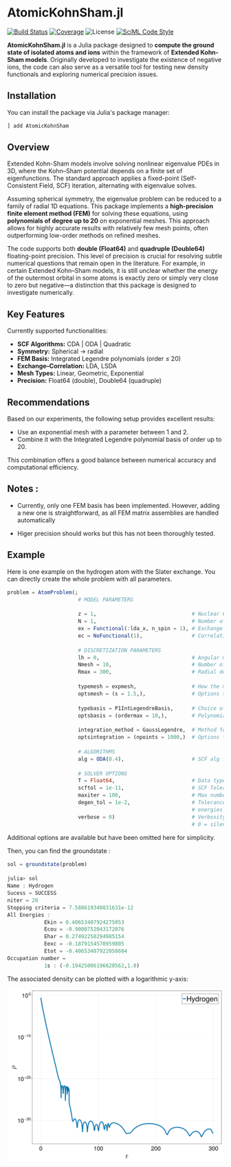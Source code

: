 # AtomicKohnSham.jl

[![Build Status](https://github.com/Theozeud/AtomicKohnSham/actions/workflows/CI.yml/badge.svg?branch=master)](https://github.com/Theozeud/AtomicKohnSham/actions/workflows/CI.yml?query=branch%3Amain)
[![Coverage](https://codecov.io/gh/Theozeud/AtomicKohnSham/branch/master/graph/badge.svg)](https://codecov.io/gh/Theozeud/AtomicKohnSham)
![License](https://img.shields.io/badge/license-MIT-blue.svg)
[![SciML Code Style](https://img.shields.io/static/v1?label=code%20style&message=SciML&color=9558b2&labelColor=389826)](https://github.com/SciML/SciMLStyle)

**AtomicKohnSham.jl** is a Julia package designed to **compute the ground state of isolated atoms and ions** within the framework of **Extended Kohn-Sham models**. Originally developed to investigate the existence of negative ions, the code can also serve as a versatile tool for testing new density functionals and exploring numerical precision issues.

## Installation 

You can install the package via Julia's package manager:
```julia
] add AtomicKohnSham
```
## Overview 

Extended Kohn-Sham models involve solving nonlinear eigenvalue PDEs in 3D, where the Kohn–Sham potential depends on a finite set of eigenfunctions. The standard approach applies a fixed-point (Self-Consistent Field, SCF) iteration, alternating with eigenvalue solves.

Assuming spherical symmetry, the eigenvalue problem can be reduced to a family of radial 1D equations. This package implements a **high-precision finite element method (FEM)** for solving these equations, using **polynomials of degree up to 20** on exponential meshes. This approach allows for highly accurate results with relatively few mesh points, often outperforming low-order methods on refined meshes.

The code supports both **double (Float64)** and **quadruple (Double64)** floating-point precision. This level of precision is crucial for resolving subtle numerical questions that remain open in the literature. For example, in certain Extended Kohn–Sham models, it is still unclear whether the energy of the outermost orbital in some atoms is exactly zero or simply very close to zero but negative—a distinction that this package is designed to investigate numerically.

## Key Features
Currently supported functionalities:

- **SCF Algorithms:** CDA | ODA | Quadratic  
- **Symmetry:** Spherical → radial  
- **FEM Basis:** Integrated Legendre polynomials (order ≤ 20)  
- **Exchange–Correlation:** LDA, LSDA  
- **Mesh Types:** Linear, Geometric, Exponential  
- **Precision:** Float64 (double), Double64 (quadruple)

## Recommendations
Based on our experiments, the following setup provides excellent results:
- Use an exponential mesh with a parameter between 1 and 2.
- Combine it with the Integrated Legendre polynomial basis of order up to 20.
  
This combination offers a good balance between numerical accuracy and computational efficiency.

## Notes :
- Currently, only one FEM basis has been implemented. However, adding a new one is straightforward, as all FEM matrix assemblies are handled automatically


- Higer precision should works but this has not been thoroughly tested.

## Example

Here is one example on the hydrogen atom with the Slater exchange. You can directly create the whole problem with
all parameters.
```julia
problem = AtomProblem(;
                       # MODEL PARAMETERS
                       
                       z = 1,                               # Nuclear Charge
                       N = 1,                               # Number of electrons
                       ex = Functional(:lda_x, n_spin = 1), # Exchange Functional
                       ec = NoFunctional(1),                # Correlation Functional

                       # DISCRETIZATION PARAMETERS
                       lh = 0,                              # Angular momentum cutoff       
                       Nmesh = 10,                          # Number of points of the mesh
                       Rmax = 300,                          # Radial domain cutoff

                       typemesh = expmesh,                  # How the mesh is generated
                       optsmesh = (s = 1.5,),               # Options to this generation

                       typebasis = P1IntLegendreBasis,      # Choice of FEM Basis
                       optsbasis = (ordermax = 10,),        # Polynomials up to order 10.

                       integration_method = GaussLegendre,  # Method for integrals quadrature
                       optsintegration = (npoints = 1000,)  # Options for this method

                       # ALGORITHMS
                       alg = ODA(0.4),                      # SCF alg : Optimal Dampling

                       # SOLVER OPTIONS
                       T = Float64,                         # Data type for computations
                       scftol = 1e-11,                      # SCF Tolerance
                       maxiter = 100,                       # Max number of SCF iterations
                       degen_tol = 1e-2,                    # Tolerance between orbital
                                                            # energies to detect degeneracy
                       verbose = 0)                         # Verbosity level: 
                                                            # 0 = silent, 3 = maximum verbosity
``` 
Additional options are available but have been omitted here for simplicity.

Then, you can find the groundstate :

```julia
sol = groundstate(problem)

julia> sol
Name : Hydrogen
Sucess = SUCCESS
niter = 20
Stopping criteria = 7.588619340831631e-12
All Energies :
            Ekin = 0.40653407924275053 
            Ecou = -0.9000752043172076 
            Ehar = 0.27492250294985154 
            Eexc = -0.1879154570959805 
            Etot = -0.40653407922058604 
Occupation number = 
            1s : (-0.19425006196620562,1.0) 
``` 
The associated density can be plotted with a logarithmic y-axis: 

![](assets/readme_density.png)

